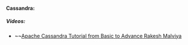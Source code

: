 #### Cassandra:

##### Videos:
- ~~[Apache Cassandra Tutorial from Basic to Advance Rakesh Malviya](https://www.youtube.com/watch?v=TlB50JR2UUY&list=PLiLpmqwkwkCtUtXioKVyB0jpcxro0qQAh)  
